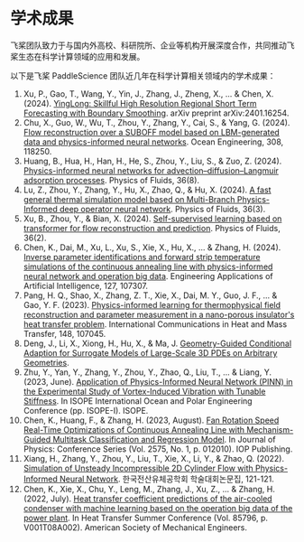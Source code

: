 # 学术成果

飞桨团队致力于与国内外高校、科研院所、企业等机构开展深度合作，共同推动飞桨生态在科学计算领域的应用和发展。

以下是飞桨 PaddleScience 团队近几年在科学计算相关领域内的学术成果：

1. Xu, P., Gao, T., Wang, Y., Yin, J., Zhang, J., Zheng, X., ... & Chen, X. (2024). [YingLong: Skillful High Resolution Regional Short Term Forecasting with Boundary Smoothing](https://arxiv.org/abs/2401.16254). arXiv preprint arXiv:2401.16254.
2. Chu, X., Guo, W., Wu, T., Zhou, Y., Zhang, Y., Cai, S., & Yang, G. (2024). [Flow reconstruction over a SUBOFF model based on LBM-generated data and physics-informed neural networks](https://www.sciencedirect.com/science/article/pii/S0029801824015889). Ocean Engineering, 308, 118250.
3. Huang, B., Hua, H., Han, H., He, S., Zhou, Y., Liu, S., & Zuo, Z. (2024). [Physics-informed neural networks for advection–diffusion–Langmuir adsorption processes](https://pubs.aip.org/aip/pof/article/36/8/081906/3308081). Physics of Fluids, 36(8).
4. Lu, Z., Zhou, Y., Zhang, Y., Hu, X., Zhao, Q., & Hu, X. (2024). [A fast general thermal simulation model based on Multi-Branch Physics-Informed deep operator neural network](https://pubs.aip.org/aip/pof/article/36/3/037142/3277890). Physics of Fluids, 36(3).
5. Xu, B., Zhou, Y., & Bian, X. (2024). [Self-supervised learning based on transformer for flow reconstruction and prediction](https://pubs.aip.org/aip/pof/article/36/2/023607/3262455). Physics of Fluids, 36(2).
6. Chen, K., Dai, M., Xu, L., Xu, S., Xie, X., Hu, X., ... & Zhang, H. (2024). [Inverse parameter identifications and forward strip temperature simulations of the continuous annealing line with physics-informed neural network and operation big data](https://www.sciencedirect.com/science/article/pii/S0952197623014914). Engineering Applications of Artificial Intelligence, 127, 107307.
7. Pang, H. Q., Shao, X., Zhang, Z. T., Xie, X., Dai, M. Y., Guo, J. F., ... & Gao, Y. F. (2023). [Physics-informed learning for thermophysical field reconstruction and parameter measurement in a nano-porous insulator's heat transfer problem](https://www.sciencedirect.com/science/article/pii/S0735193323004347). International Communications in Heat and Mass Transfer, 148, 107045.
8. Deng, J., Li, X., Xiong, H., Hu, X., & Ma, J. [Geometry-Guided Conditional Adaption for Surrogate Models of Large-Scale 3D PDEs on Arbitrary Geometries](https://openreview.net/forum?id=EyQO9RPhwN).
9. Zhu, Y., Yan, Y., Zhang, Y., Zhou, Y., Zhao, Q., Liu, T., ... & Liang, Y. (2023, June). [Application of Physics-Informed Neural Network (PINN) in the Experimental Study of Vortex-Induced Vibration with Tunable Stiffness](https://onepetro.org/ISOPEIOPEC/proceedings-abstract/ISOPE23/All-ISOPE23/524711). In ISOPE International Ocean and Polar Engineering Conference (pp. ISOPE-I). ISOPE.
10. Chen, K., Huang, F., & Zhang, H. (2023, August). [Fan Rotation Speed Real-Time Optimizations of Continuous Annealing Line with Mechanism-Guided Multitask Classification and Regression Model](https://iopscience.iop.org/article/10.1088/1742-6596/2575/1/012010/meta). In Journal of Physics: Conference Series (Vol. 2575, No. 1, p. 012010). IOP Publishing.
11. Xiang, H., Zhang, Y., Zhou, Y., Liu, T., Xie, X., Li, Y., & Zhao, Q. (2022). [Simulation of Unsteady Incompressible 2D Cylinder Flow with Physics-Informed Neural Network](https://www.dbpia.co.kr/Journal/articleDetail?nodeId=NODE11412247). 한국전산유체공학회 학술대회논문집, 121-121.
12. Chen, K., Xie, X., Chu, Y., Leng, M., Zhang, J., Xu, Z., ... & Zhang, H. (2022, July). [Heat transfer coefficient predictions of the air-cooled condenser with machine learning based on the operation big data of the power plant](https://asmedigitalcollection.asme.org/HT/proceedings-abstract/HT2022/V001T08A002/1146554). In Heat Transfer Summer Conference (Vol. 85796, p. V001T08A002). American Society of Mechanical Engineers.
